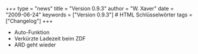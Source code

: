 +++
type = "news"
title = "Version 0.9.3"
author = "W. Xaver"
date = "2009-06-24"
keywords = ["Version 0.9.3"] # HTML Schlüsselwörter
tags = ["Changelog"]
+++

- Auto-Funktion
- Verkürzte Ladezeit beim ZDF
- ARD geht wieder 